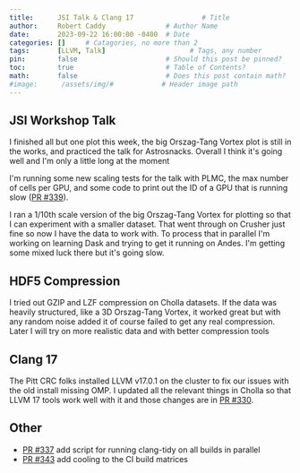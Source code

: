 ```yaml
---
title:      JSI Talk & Clang 17                 # Title
author:     Robert Caddy               # Author Name
date:       2023-09-22 16:00:00 -0400  # Date
categories: []     # Catagories, no more than 2
tags:       [LLVM, Talk]                     # Tags, any number
pin:        false                      # Should this post be pinned?
toc:        true                       # Table of Contents?
math:       false                      # Does this post contain math?
#image:      /assets/img/#            # Header image path
---
```



## JSI Workshop Talk

I finished all but one plot this week, the big Orszag-Tang Vortex plot is still in the works, and practiced the talk for Astrosnacks. Overall I think it's going well and I'm only a little long at the moment

I'm running some new scaling tests for the talk with PLMC, the max number of cells per GPU, and some code to print out the ID of a GPU that is running slow ([PR #339](https://github.com/cholla-hydro/cholla/pull/339)).

I ran a 1/10th scale version of the big Orszag-Tang Vortex for plotting so that I can experiment with a smaller dataset. That went through on Crusher just fine so now I have the data to work with. To process that in parallel I'm working on learning Dask and trying to get it running on Andes. I'm getting some mixed luck there but it's going slow.

## HDF5 Compression

I tried out GZIP and LZF compression on Cholla datasets. If the data was heavily structured, like a 3D Orszag-Tang Vortex, it worked great but with any random noise added it of course failed to get any real compression. Later I will try on more realistic data and with better compression tools

## Clang 17

The Pitt CRC folks installed LLVM v17.0.1 on the cluster to fix our issues with the old install missing OMP. I updated all the relevant things in Cholla so that LLVM 17 tools work well with it and those changes are in [PR #330](https://github.com/cholla-hydro/cholla/pull/330).

## Other

- [PR #337](https://github.com/cholla-hydro/cholla/pull/337) add script for running clang-tidy on all builds in parallel
- [PR #343](https://github.com/cholla-hydro/cholla/pull/343) add cooling to the CI build matrices
